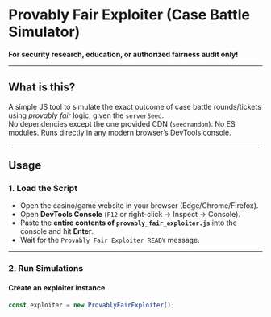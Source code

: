 # Provably Fair Exploiter (Case Battle Simulator)

**For security research, education, or authorized fairness audit only!**

---

## What is this?

A simple JS tool to simulate the exact outcome of case battle rounds/tickets using *provably fair* logic, given the `serverSeed`.  
No dependencies except the one provided CDN (`seedrandom`). No ES modules. Runs directly in any modern browser’s DevTools console.

---

## Usage

### 1. Load the Script

- Open the casino/game website in your browser (Edge/Chrome/Firefox).
- Open **DevTools Console** (`F12` or right-click → Inspect → Console).
- Paste the **entire contents of `provably_fair_exploiter.js`** into the console and hit **Enter**.
- Wait for the `Provably Fair Exploiter READY` message.

---

### 2. Run Simulations

#### Create an exploiter instance
```js
const exploiter = new ProvablyFairExploiter();
